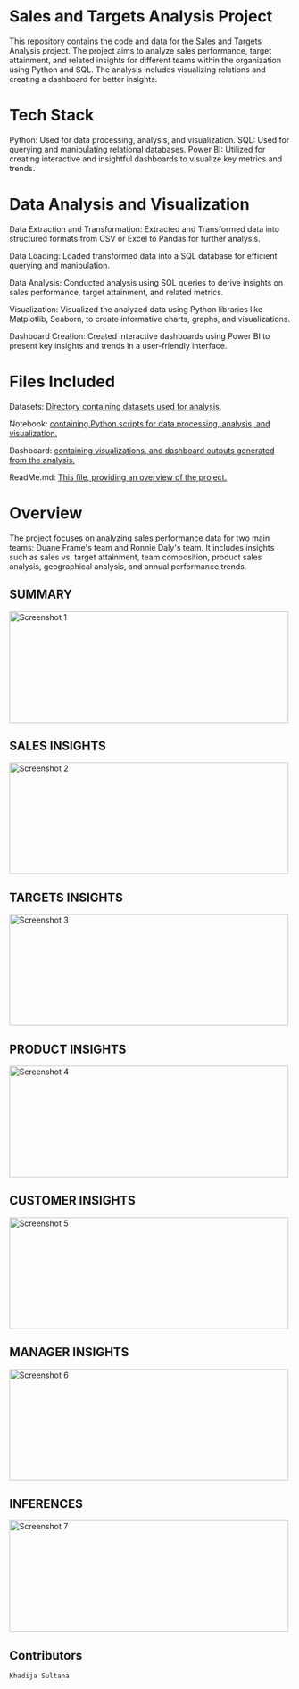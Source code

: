 # Sales and Targets Analysis Project

This repository contains the code and data for the Sales and Targets Analysis project. The project aims to analyze sales performance, target attainment, and related insights for different teams within the organization using Python and SQL. The analysis includes visualizing relations and creating a dashboard for better insights.

# Tech Stack
    
Python: Used for data processing, analysis, and visualization.
SQL: Used for querying and manipulating relational databases.
Power BI: Utilized for creating interactive and insightful dashboards to visualize key metrics and trends.

# Data Analysis and Visualization

Data Extraction and Transformation: Extracted and Transformed data into structured formats from CSV or Excel to Pandas for further analysis.

Data Loading: Loaded transformed data into a SQL database for efficient querying and manipulation.

Data Analysis: Conducted analysis using SQL queries to derive insights on sales performance, target attainment, and related metrics.

Visualization: Visualized the analyzed data using Python libraries like Matplotlib, Seaborn, to create informative charts, graphs, and visualizations.

Dashboard Creation: Created interactive dashboards using Power BI to present key insights and trends in a user-friendly interface.

# Files Included

[1]:https://github.com/KSultanaGit/SalesAndTargetsAnalysis/tree/main/Datasets
    
[2]:https://github.com/KSultanaGit/SalesAndTargetsAnalysis/blob/main/Sales_Analysis_EDA.ipynb
    
[3]:https://github.com/KSultanaGit/SalesAndTargetsAnalysis/blob/main/Sales_Analysis_Dashboard.pbix
   
[4]:https://github.com/KSultanaGit/SalesAndTargetsAnalysis/blob/main/README.md
  

Datasets: [Directory containing datasets used for analysis.][1]

Notebook:  [containing Python scripts for data processing, analysis, and visualization.][2]

Dashboard: [containing  visualizations, and dashboard outputs generated from the analysis.][3]

ReadMe.md: [This file, providing an overview of the project.][4]


# Overview

The project focuses on analyzing sales performance data for two main teams: Duane Frame's team and Ronnie Daly's team. It includes insights such as sales vs. target attainment, team composition, product sales analysis, geographical analysis, and annual performance trends.

## SUMMARY 

<img src="https://github.com/KSultanaGit/SalesAndTargetsAnalysis/blob/main/screenshots/1.png" alt="Screenshot 1" width="500" height="200" align="center">

## SALES INSIGHTS

<img src="https://github.com/KSultanaGit/SalesAndTargetsAnalysis/blob/8fa1ecf87b0b3cce45782bcdf0594b0b4bc19ecb/screenshots/2.png" alt="Screenshot 2" width="500" height="200" align="center">

## TARGETS INSIGHTS

<img src="https://github.com/KSultanaGit/SalesAndTargetsAnalysis/blob/8fa1ecf87b0b3cce45782bcdf0594b0b4bc19ecb/screenshots/3.png" alt="Screenshot 3" width="500" height="200" align="center">

## PRODUCT INSIGHTS

<img src="https://github.com/KSultanaGit/SalesAndTargetsAnalysis/blob/8fa1ecf87b0b3cce45782bcdf0594b0b4bc19ecb/screenshots/4.png" alt="Screenshot 4" width="500" height="200" align="center">

## CUSTOMER INSIGHTS

<img src="https://github.com/KSultanaGit/SalesAndTargetsAnalysis/blob/8fa1ecf87b0b3cce45782bcdf0594b0b4bc19ecb/screenshots/5.png" alt="Screenshot 5" width="500" height="200" align="center">

## MANAGER INSIGHTS

<img src="https://github.com/KSultanaGit/SalesAndTargetsAnalysis/blob/8fa1ecf87b0b3cce45782bcdf0594b0b4bc19ecb/screenshots/6.png" alt="Screenshot 6" width="500" height="200" align="center">

## INFERENCES

<img src="https://github.com/KSultanaGit/SalesAndTargetsAnalysis/blob/8fa1ecf87b0b3cce45782bcdf0594b0b4bc19ecb/screenshots/7.png" alt="Screenshot 7" width="500" height="200" align="center">

## Contributors

    Khadija Sultana
